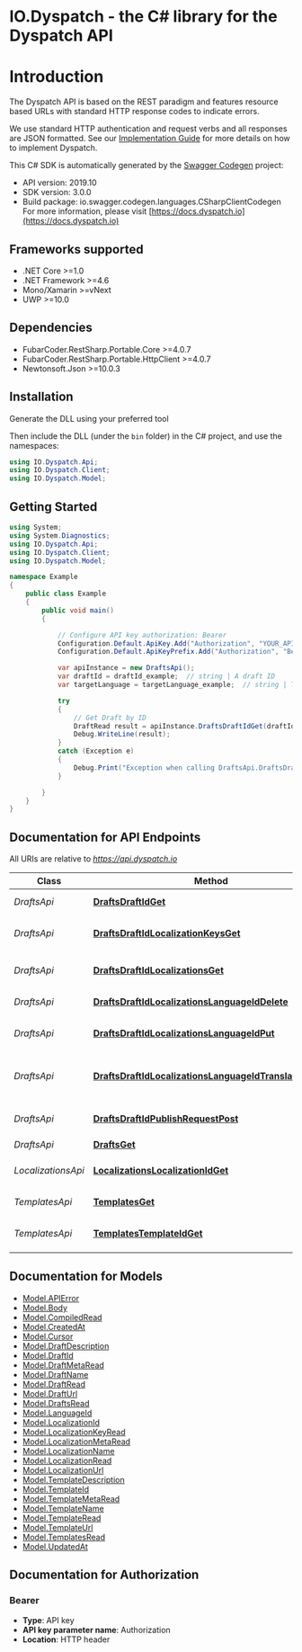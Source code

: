 # IO.Dyspatch - the C# library for the Dyspatch API

# Introduction
The Dyspatch API is based on the REST paradigm and features resource based URLs
with standard HTTP response codes to indicate errors.

We use standard HTTP
authentication and request verbs and all responses are JSON formatted. See our
[Implementation
Guide](https://docs.dyspatch.io/development/implementing_dyspatch/) for more
details on how to implement Dyspatch.

This C# SDK is automatically generated by the [Swagger Codegen](https://github.com/swagger-api/swagger-codegen) project:

- API version: 2019.10
- SDK version: 3.0.0
- Build package: io.swagger.codegen.languages.CSharpClientCodegen
    For more information, please visit [https://docs.dyspatch.io](https://docs.dyspatch.io)

<a name="frameworks-supported"></a>
## Frameworks supported
- .NET Core >=1.0
- .NET Framework >=4.6
- Mono/Xamarin >=vNext
- UWP >=10.0

<a name="dependencies"></a>
## Dependencies
- FubarCoder.RestSharp.Portable.Core >=4.0.7
- FubarCoder.RestSharp.Portable.HttpClient >=4.0.7
- Newtonsoft.Json >=10.0.3

<a name="installation"></a>
## Installation
Generate the DLL using your preferred tool

Then include the DLL (under the `bin` folder) in the C# project, and use the namespaces:
```csharp
using IO.Dyspatch.Api;
using IO.Dyspatch.Client;
using IO.Dyspatch.Model;
```
<a name="getting-started"></a>
## Getting Started

```csharp
using System;
using System.Diagnostics;
using IO.Dyspatch.Api;
using IO.Dyspatch.Client;
using IO.Dyspatch.Model;

namespace Example
{
    public class Example
    {
        public void main()
        {

            // Configure API key authorization: Bearer
            Configuration.Default.ApiKey.Add("Authorization", "YOUR_API_KEY");
            Configuration.Default.ApiKeyPrefix.Add("Authorization", "Bearer");

            var apiInstance = new DraftsApi();
            var draftId = draftId_example;  // string | A draft ID
            var targetLanguage = targetLanguage_example;  // string | The type of templating language to compile as. Should only be used for visual templates.

            try
            {
                // Get Draft by ID
                DraftRead result = apiInstance.DraftsDraftIdGet(draftId, targetLanguage);
                Debug.WriteLine(result);
            }
            catch (Exception e)
            {
                Debug.Print("Exception when calling DraftsApi.DraftsDraftIdGet: " + e.Message );
            }

        }
    }
}
```

<a name="documentation-for-api-endpoints"></a>
## Documentation for API Endpoints

All URIs are relative to *https://api.dyspatch.io*

Class | Method | HTTP request | Description
------------ | ------------- | ------------- | -------------
*DraftsApi* | [**DraftsDraftIdGet**](docs/DraftsApi.md#draftsdraftidget) | **GET** /drafts/{draftId} | Get Draft by ID
*DraftsApi* | [**DraftsDraftIdLocalizationKeysGet**](docs/DraftsApi.md#draftsdraftidlocalizationkeysget) | **GET** /drafts/{draftId}/localizationKeys | Get Localization Keys
*DraftsApi* | [**DraftsDraftIdLocalizationsGet**](docs/DraftsApi.md#draftsdraftidlocalizationsget) | **GET** /drafts/{draftId}/localizations | Get Localizations on a Draft
*DraftsApi* | [**DraftsDraftIdLocalizationsLanguageIdDelete**](docs/DraftsApi.md#draftsdraftidlocalizationslanguageiddelete) | **DELETE** /drafts/{draftId}/localizations/{languageId} | Remove a Localization
*DraftsApi* | [**DraftsDraftIdLocalizationsLanguageIdPut**](docs/DraftsApi.md#draftsdraftidlocalizationslanguageidput) | **PUT** /drafts/{draftId}/localizations/{languageId} | Create or Update a Localization
*DraftsApi* | [**DraftsDraftIdLocalizationsLanguageIdTranslationsPut**](docs/DraftsApi.md#draftsdraftidlocalizationslanguageidtranslationsput) | **PUT** /drafts/{draftId}/localizations/{languageId}/translations | Set Translations for Language
*DraftsApi* | [**DraftsDraftIdPublishRequestPost**](docs/DraftsApi.md#draftsdraftidpublishrequestpost) | **POST** /drafts/{draftId}/publishRequest | Submit the Draft for Approval
*DraftsApi* | [**DraftsGet**](docs/DraftsApi.md#draftsget) | **GET** /drafts | List Drafts
*LocalizationsApi* | [**LocalizationsLocalizationIdGet**](docs/LocalizationsApi.md#localizationslocalizationidget) | **GET** /localizations/{localizationId} | Get Localization Object by ID
*TemplatesApi* | [**TemplatesGet**](docs/TemplatesApi.md#templatesget) | **GET** /templates | List Templates
*TemplatesApi* | [**TemplatesTemplateIdGet**](docs/TemplatesApi.md#templatestemplateidget) | **GET** /templates/{templateId} | Get Template by ID


<a name="documentation-for-models"></a>
## Documentation for Models

 - [Model.APIError](docs/APIError.md)
 - [Model.Body](docs/Body.md)
 - [Model.CompiledRead](docs/CompiledRead.md)
 - [Model.CreatedAt](docs/CreatedAt.md)
 - [Model.Cursor](docs/Cursor.md)
 - [Model.DraftDescription](docs/DraftDescription.md)
 - [Model.DraftId](docs/DraftId.md)
 - [Model.DraftMetaRead](docs/DraftMetaRead.md)
 - [Model.DraftName](docs/DraftName.md)
 - [Model.DraftRead](docs/DraftRead.md)
 - [Model.DraftUrl](docs/DraftUrl.md)
 - [Model.DraftsRead](docs/DraftsRead.md)
 - [Model.LanguageId](docs/LanguageId.md)
 - [Model.LocalizationId](docs/LocalizationId.md)
 - [Model.LocalizationKeyRead](docs/LocalizationKeyRead.md)
 - [Model.LocalizationMetaRead](docs/LocalizationMetaRead.md)
 - [Model.LocalizationName](docs/LocalizationName.md)
 - [Model.LocalizationRead](docs/LocalizationRead.md)
 - [Model.LocalizationUrl](docs/LocalizationUrl.md)
 - [Model.TemplateDescription](docs/TemplateDescription.md)
 - [Model.TemplateId](docs/TemplateId.md)
 - [Model.TemplateMetaRead](docs/TemplateMetaRead.md)
 - [Model.TemplateName](docs/TemplateName.md)
 - [Model.TemplateRead](docs/TemplateRead.md)
 - [Model.TemplateUrl](docs/TemplateUrl.md)
 - [Model.TemplatesRead](docs/TemplatesRead.md)
 - [Model.UpdatedAt](docs/UpdatedAt.md)


<a name="documentation-for-authorization"></a>
## Documentation for Authorization

<a name="Bearer"></a>
### Bearer

- **Type**: API key
- **API key parameter name**: Authorization
- **Location**: HTTP header
